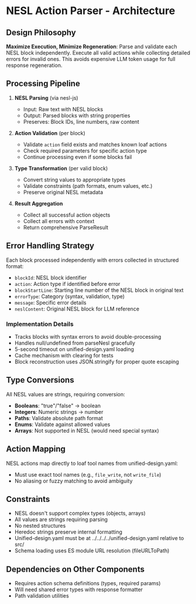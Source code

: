 # NESL Action Parser - Architecture

## Design Philosophy

**Maximize Execution, Minimize Regeneration**: Parse and validate each NESL block independently. Execute all valid actions while collecting detailed errors for invalid ones. This avoids expensive LLM token usage for full response regeneration.

## Processing Pipeline

1. **NESL Parsing** (via nesl-js)
   - Input: Raw text with NESL blocks
   - Output: Parsed blocks with string properties
   - Preserves: Block IDs, line numbers, raw content

2. **Action Validation** (per block)
   - Validate `action` field exists and matches known loaf actions
   - Check required parameters for specific action type
   - Continue processing even if some blocks fail

3. **Type Transformation** (per valid block)
   - Convert string values to appropriate types
   - Validate constraints (path formats, enum values, etc.)
   - Preserve original NESL metadata

4. **Result Aggregation**
   - Collect all successful action objects
   - Collect all errors with context
   - Return comprehensive ParseResult

## Error Handling Strategy

Each block processed independently with errors collected in structured format:
- `blockId`: NESL block identifier
- `action`: Action type if identified before error
- `blockStartLine`: Starting line number of the NESL block in original text
- `errorType`: Category (syntax, validation, type)
- `message`: Specific error details
- `neslContent`: Original NESL block for LLM reference

### Implementation Details
- Tracks blocks with syntax errors to avoid double-processing
- Handles null/undefined from parseNesl gracefully
- 5-second timeout on unified-design.yaml loading
- Cache mechanism with clearing for tests
- Block reconstruction uses JSON.stringify for proper quote escaping

## Type Conversions

All NESL values are strings, requiring conversion:
- **Booleans**: "true"/"false" → boolean
- **Integers**: Numeric strings → number
- **Paths**: Validate absolute path format
- **Enums**: Validate against allowed values
- **Arrays**: Not supported in NESL (would need special syntax)

## Action Mapping

NESL actions map directly to loaf tool names from unified-design.yaml:
- Must use exact tool names (e.g., `file_write`, not `write_file`)
- No aliasing or fuzzy matching to avoid ambiguity

## Constraints

- NESL doesn't support complex types (objects, arrays)
- All values are strings requiring parsing
- No nested structures
- Heredoc strings preserve internal formatting
- Unified-design.yaml must be at ../../../../unified-design.yaml relative to src/
- Schema loading uses ES module URL resolution (fileURLToPath)

## Dependencies on Other Components

- Requires action schema definitions (types, required params)
- Will need shared error types with response formatter
- Path validation utilities